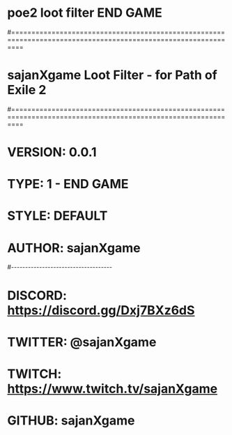 # poe2 loot filter END GAME

#===============================================================================================================
# sajanXgame Loot Filter - for Path of Exile 2
#===============================================================================================================
# VERSION:  0.0.1
# TYPE:     1 - END GAME
# STYLE:    DEFAULT
# AUTHOR:   sajanXgame
#------------------------------------
# DISCORD: https://discord.gg/Dxj7BXz6dS
# TWITTER: @sajanXgame
# TWITCH:  https://www.twitch.tv/sajanXgame
# GITHUB:  sajanXgame
